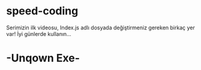 # speed-coding

Serimizin ilk videosu, Index.js adlı dosyada değiştirmeniz gereken birkaç yer var! İyi günlerde kullanın...

<h1>
-Unqown Exe-
  
  </h1>
